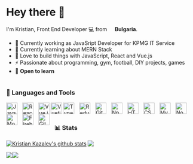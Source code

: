 # Hey there 👋

<p>I'm Kristian, Front End Developer 💻 from <img src="https://img.icons8.com/color/512/bulgaria-circular.png" width="13"/> <b>Bulgaria</b>.</p>

- 🔭 Currently working as JavaSript Developer for KPMG IT Service
- 🌱 Currently learning about MERN Stack
- 🚀 Love to build things with JavaScript, React and Vue.js
- ⚡ Passionate about programming, gym, football, DIY projects, games 
- 🌱 **Open to learn**
#

### 🧰 Languages and Tools

<img align="left" alt="JavaScript" width="30px" style="padding-right:10px;" src="https://cdn.jsdelivr.net/gh/devicons/devicon/icons/javascript/javascript-original.svg"/>
<img align="left" alt="React" width="30px" style="padding-right:10px;" src="https://cdn.jsdelivr.net/gh/devicons/devicon/icons/react/react-original.svg" />
<img align="left" alt="Vue.js" width="30px" src="https://cdn.jsdelivr.net/gh/devicons/devicon/icons/vuejs/vuejs-original.svg" />
<img align="left" alt="Vuetify" width="30px" src="https://cdn.jsdelivr.net/gh/devicons/devicon/icons/vuetify/vuetify-original.svg" />
<img align="left" alt="TypeScript" width="30px" style="padding-right:10px;" src="https://cdn.jsdelivr.net/gh/devicons/devicon/icons/typescript/typescript-plain.svg" />
<img align="left" alt="Redux" width="30px" style="padding-right:10px;" src="https://cdn.jsdelivr.net/gh/devicons/devicon/icons/redux/redux-original.svg" />
<img align="left" alt="Git" width="30px" style="padding-right:10px;" src="https://cdn.jsdelivr.net/gh/devicons/devicon/icons/git/git-original.svg" />
<img align="left" alt="Npm" width="30px" style="padding-right:10px;" src="https://cdn.jsdelivr.net/gh/devicons/devicon/icons/npm/npm-original-wordmark.svg" />
<img align="left" alt="HTML5" width="30px" style="padding-right:10px;" src="https://cdn.jsdelivr.net/gh/devicons/devicon/icons/html5/html5-plain.svg" />
<img align="left" alt="CSS3" width="30px" style="padding-right:10px;" src="https://cdn.jsdelivr.net/gh/devicons/devicon/icons/css3/css3-plain.svg" />
<img align="left" alt="MySQL" width="30px" style="padding-right:10px;" src="https://cdn.jsdelivr.net/gh/devicons/devicon/icons/mysql/mysql-original-wordmark.svg" />
<img align="left" alt="NodeJS" width="30px" style="padding-right:10px;" src="https://cdn.jsdelivr.net/gh/devicons/devicon/icons/nodejs/nodejs-original.svg" />
<img align="left" alt="MongoDB" width="30px" style="padding-right:10px;" src="https://cdn.jsdelivr.net/gh/devicons/devicon/icons/mongodb/mongodb-original-wordmark.svg" />
<img align="left" alt="Firebase" width="30px" style="padding-right:10px;" src="https://cdn.jsdelivr.net/gh/devicons/devicon/icons/firebase/firebase-plain.svg" />
<img align="left" alt="GitHub" width="30px" style="padding-right:10px;" src="https://cdn.jsdelivr.net/gh/devicons/devicon/icons/github/github-original.svg" />
<br />

#

### 📊 Stats

<a href="https://github.com/Kazalev/github-readme-stats"><img align="center" src="https://github-readme-stats.vercel.app/api?username=Kazalev&show_icons=true&include_all_commits=true&count_private=true&theme=algolia" alt="Kristian Kazalev's github stats" /></a> <a href="https://github.com/Kazalev/github-readme-stats"><img align="center" src="https://github-readme-stats.vercel.app/api/top-langs/?username=Kazalev&langs_count=10&hide=jupyter%20notebook&theme=algolia&layout=compact" /></a>

<div style="display: flex; flex-direction: row;">
  <img src="https://github-readme-stats.vercel.app/api?username=Kazalev&show_icons=true&theme=gruvbox" />
  <!-- <img src="https://streak-stats.demolab.com?user=Kazalev&theme=gruvbox&border_radius=4.5" /> -->
  <img src="https://github-readme-stats.vercel.app/api/top-langs/?username=Kazalev&layout=compact" />
</div>
